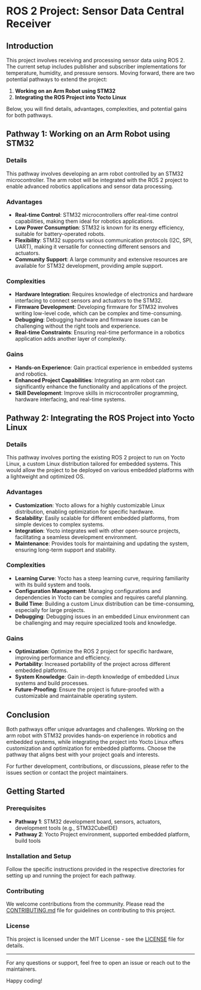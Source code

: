 # ROS 2 Project: Sensor Data Central Receiver

## Introduction
This project involves receiving and processing sensor data using ROS 2. The current setup includes publisher and subscriber implementations for temperature, humidity, and pressure sensors. Moving forward, there are two potential pathways to extend the project:

1. **Working on an Arm Robot using STM32**
2. **Integrating the ROS Project into Yocto Linux**

Below, you will find details, advantages, complexities, and potential gains for both pathways.

## Pathway 1: Working on an Arm Robot using STM32

### Details
This pathway involves developing an arm robot controlled by an STM32 microcontroller. The arm robot will be integrated with the ROS 2 project to enable advanced robotics applications and sensor data processing.

### Advantages
- **Real-time Control**: STM32 microcontrollers offer real-time control capabilities, making them ideal for robotics applications.
- **Low Power Consumption**: STM32 is known for its energy efficiency, suitable for battery-operated robots.
- **Flexibility**: STM32 supports various communication protocols (I2C, SPI, UART), making it versatile for connecting different sensors and actuators.
- **Community Support**: A large community and extensive resources are available for STM32 development, providing ample support.

### Complexities
- **Hardware Integration**: Requires knowledge of electronics and hardware interfacing to connect sensors and actuators to the STM32.
- **Firmware Development**: Developing firmware for STM32 involves writing low-level code, which can be complex and time-consuming.
- **Debugging**: Debugging hardware and firmware issues can be challenging without the right tools and experience.
- **Real-time Constraints**: Ensuring real-time performance in a robotics application adds another layer of complexity.

### Gains
- **Hands-on Experience**: Gain practical experience in embedded systems and robotics.
- **Enhanced Project Capabilities**: Integrating an arm robot can significantly enhance the functionality and applications of the project.
- **Skill Development**: Improve skills in microcontroller programming, hardware interfacing, and real-time systems.

## Pathway 2: Integrating the ROS Project into Yocto Linux

### Details
This pathway involves porting the existing ROS 2 project to run on Yocto Linux, a custom Linux distribution tailored for embedded systems. This would allow the project to be deployed on various embedded platforms with a lightweight and optimized OS.

### Advantages
- **Customization**: Yocto allows for a highly customizable Linux distribution, enabling optimization for specific hardware.
- **Scalability**: Easily scalable for different embedded platforms, from simple devices to complex systems.
- **Integration**: Yocto integrates well with other open-source projects, facilitating a seamless development environment.
- **Maintenance**: Provides tools for maintaining and updating the system, ensuring long-term support and stability.

### Complexities
- **Learning Curve**: Yocto has a steep learning curve, requiring familiarity with its build system and tools.
- **Configuration Management**: Managing configurations and dependencies in Yocto can be complex and requires careful planning.
- **Build Time**: Building a custom Linux distribution can be time-consuming, especially for large projects.
- **Debugging**: Debugging issues in an embedded Linux environment can be challenging and may require specialized tools and knowledge.

### Gains
- **Optimization**: Optimize the ROS 2 project for specific hardware, improving performance and efficiency.
- **Portability**: Increased portability of the project across different embedded platforms.
- **System Knowledge**: Gain in-depth knowledge of embedded Linux systems and build processes.
- **Future-Proofing**: Ensure the project is future-proofed with a customizable and maintainable operating system.

## Conclusion
Both pathways offer unique advantages and challenges. Working on the arm robot with STM32 provides hands-on experience in robotics and embedded systems, while integrating the project into Yocto Linux offers customization and optimization for embedded platforms. Choose the pathway that aligns best with your project goals and interests.

For further development, contributions, or discussions, please refer to the issues section or contact the project maintainers.

## Getting Started

### Prerequisites
- **Pathway 1**: STM32 development board, sensors, actuators, development tools (e.g., STM32CubeIDE)
- **Pathway 2**: Yocto Project environment, supported embedded platform, build tools

### Installation and Setup
Follow the specific instructions provided in the respective directories for setting up and running the project for each pathway.

### Contributing
We welcome contributions from the community. Please read the [CONTRIBUTING.md](CONTRIBUTING.md) file for guidelines on contributing to this project.

### License
This project is licensed under the MIT License - see the [LICENSE](LICENSE) file for details.

---

For any questions or support, feel free to open an issue or reach out to the maintainers.

Happy coding!
